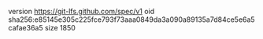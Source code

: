 version https://git-lfs.github.com/spec/v1
oid sha256:e85145e305c225fce793f73aaa0849da3a090a89135a7d84ce5e6a5cafae36a5
size 1850
